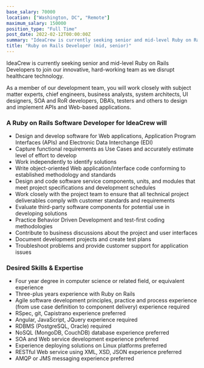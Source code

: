 ```yaml
---
base_salary: 70000
location: ["Washington, DC", "Remote"]
maximum_salary: 150000
position_type: "Full Time"
post_date: 2022-02-12T00:00:00Z
summary: "IdeaCrew is currently seeking senior and mid-level Ruby on Rails Developers to join our innovative, hard-working team."
title: "Ruby on Rails Developer (mid, senior)"
---
```


IdeaCrew is currently seeking senior and mid-level Ruby on Rails Developers to join our innovative, hard-working team as we disrupt healthcare technology.

As a member of our development team, you will work closely with subject matter experts, chief engineers, business analysts, system architects, UI designers, SOA and RoR developers, DBA’s, testers and others to design and implement APIs and Web-based applications.

### A Ruby on Rails Software Developer for IdeaCrew will

- Design and develop software for Web applications, Application Program Interfaces (APIs) and Electronic Data Interchange (EDI)
- Capture functional requirements as Use Cases and accurately estimate level of effort to develop
- Work independently to identify solutions
- Write object-oriented Web application/interface code conforming to established methodology and standards
- Design and code software service components, units, and modules that meet project specifications and development schedules
- Work closely with the project team to ensure that all technical project deliverables comply with customer standards and requirements
- Evaluate third-party software components for potential use in developing solutions
- Practice Behavior Driven Development and test-first coding methodologies
- Contribute to business discussions about the project and user interfaces
- Document development projects and create test plans
- Troubleshoot problems and provide customer support for application issues

### Desired Skills & Expertise

- Four year degree in computer science or related field, or equivalent experience
- Three-plus years experience with Ruby on Rails
- Agile software development principles, practice and process experience (from use case definition to component delivery) experience required
- RSpec, git, Capistrano experience preferred
- Angular, JavaScript, JQuery experience required
- RDBMS (PostgreSQL, Oracle) required
- NoSQL (MongoDB, CouchDB) database experience preferred
- SOA and Web service development experience preferred
- Experience deploying solutions on Linux platforms preferred
- RESTful Web service using XML, XSD, JSON experience preferred
- AMQP or JMS messaging experience preferred
